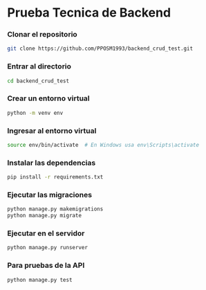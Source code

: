# Prueba Tecnica de Backend

### Clonar el repositorio

```bash
git clone https://github.com/PPOSM1993/backend_crud_test.git
```

### Entrar al directorio

```bash
cd backend_crud_test
```

### Crear un entorno virtual

```bash
python -m venv env
```

### Ingresar al entorno virtual

```bash
source env/bin/activate  # En Windows usa env\Scripts\activate
```

### Instalar las dependencias

```bash
pip install -r requirements.txt
```

### Ejecutar las migraciones

```bash
python manage.py makemigrations
python manage.py migrate
```

### Ejecutar en el servidor

```bash
python manage.py runserver
```

### Para pruebas de la API

```bash
python manage.py test
```